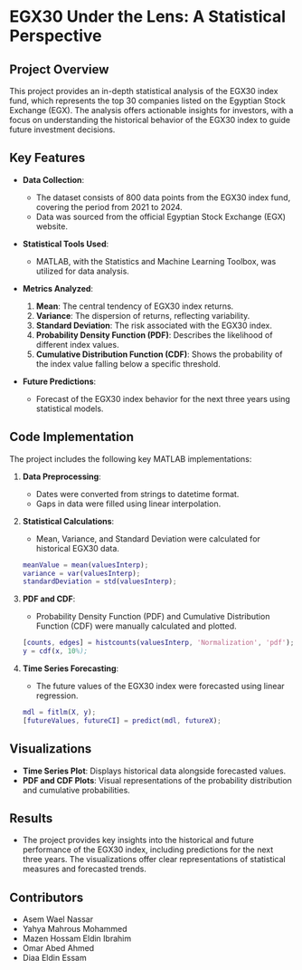 # EGX30 Under the Lens: A Statistical Perspective

## Project Overview
This project provides an in-depth statistical analysis of the EGX30 index fund, which represents the top 30 companies listed on the Egyptian Stock Exchange (EGX). The analysis offers actionable insights for investors, with a focus on understanding the historical behavior of the EGX30 index to guide future investment decisions.

## Key Features
- **Data Collection**: 
  - The dataset consists of 800 data points from the EGX30 index fund, covering the period from 2021 to 2024.
  - Data was sourced from the official Egyptian Stock Exchange (EGX) website.
  
- **Statistical Tools Used**:
  - MATLAB, with the Statistics and Machine Learning Toolbox, was utilized for data analysis.

- **Metrics Analyzed**:
  1. **Mean**: The central tendency of EGX30 index returns.
  2. **Variance**: The dispersion of returns, reflecting variability.
  3. **Standard Deviation**: The risk associated with the EGX30 index.
  4. **Probability Density Function (PDF)**: Describes the likelihood of different index values.
  5. **Cumulative Distribution Function (CDF)**: Shows the probability of the index value falling below a specific threshold.
  
- **Future Predictions**:
  - Forecast of the EGX30 index behavior for the next three years using statistical models.

## Code Implementation
The project includes the following key MATLAB implementations:

1. **Data Preprocessing**:
   - Dates were converted from strings to datetime format.
   - Gaps in data were filled using linear interpolation.
   
2. **Statistical Calculations**:
   - Mean, Variance, and Standard Deviation were calculated for historical EGX30 data.
   
   ```matlab
   meanValue = mean(valuesInterp);
   variance = var(valuesInterp);
   standardDeviation = std(valuesInterp);
   ```

3. **PDF and CDF**:
   - Probability Density Function (PDF) and Cumulative Distribution Function (CDF) were manually calculated and plotted.

   ```matlab
   [counts, edges] = histcounts(valuesInterp, 'Normalization', 'pdf');
   y = cdf(x, 10%);
   ```

4. **Time Series Forecasting**:
   - The future values of the EGX30 index were forecasted using linear regression.

   ```matlab
   mdl = fitlm(X, y);
   [futureValues, futureCI] = predict(mdl, futureX);
   ```

## Visualizations
- **Time Series Plot**: Displays historical data alongside forecasted values.
- **PDF and CDF Plots**: Visual representations of the probability distribution and cumulative probabilities.


## Results
- The project provides key insights into the historical and future performance of the EGX30 index, including predictions for the next three years. The visualizations offer clear representations of statistical measures and forecasted trends.

## Contributors
- Asem Wael Nassar
- Yahya Mahrous Mohammed
- Mazen Hossam Eldin Ibrahim
- Omar Abed Ahmed
- Diaa Eldin Essam
